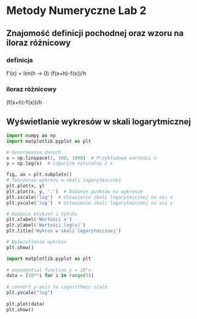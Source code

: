 # Metody Numeryczne Lab 2

## Znajomość definicji pochodnej oraz wzoru na iloraz różnicowy

### definicja

f'(x) = lim(h -> 0) (f(x+h)-f(x))/h

### iloraz różnicowy

(f(x+h)-f(x))/h

## Wyświetlanie wykresów w skali logarytmicznej

```python
import numpy as np
import matplotlib.pyplot as plt

# Generowanie danych
x = np.linspace(1, 100, 1000)  # Przykładowe wartości x
y = np.log(x)  # Logarytm naturalny z x

fig, ax = plt.subplots()
# Tworzenie wykresu w skali logarytmicznej
plt.plot(x, y)
plt.plot(x, y, '.')  # Dodanie punktów na wykresie
plt.xscale('log')  # Ustawienie skali logarytmicznej na osi x
plt.yscale('log')  # Ustawienie skali logarytmicznej na osi y

# Dodanie etykiet i tytułu
plt.xlabel('Wartości x')
plt.ylabel('Wartości log(x)')
plt.title('Wykres w skali logarytmicznej')

# Wyświetlenie wykresu
plt.show()

```

```python
import matplotlib.pyplot as plt
 
# exponential function y = 10^x
data = [10**i for i in range(5)]
 
# convert y-axis to Logarithmic scale
plt.yscale("log")
 
plt.plot(data)
plt.show()

```
